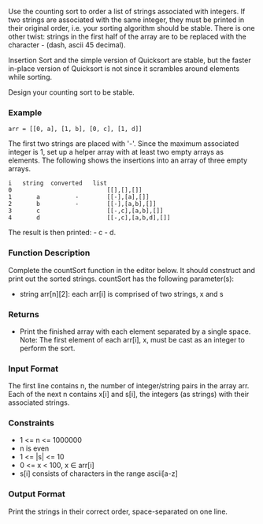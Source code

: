 Use the counting sort to order a list of strings associated with integers. If two strings are associated with the same integer, they must be printed in their original order, i.e. your sorting algorithm should be stable. There is one other twist: strings in the first half of the array are to be replaced with the character - (dash, ascii 45 decimal).

Insertion Sort and the simple version of Quicksort are stable, but the faster in-place version of Quicksort is not since it scrambles around elements while sorting.

Design your counting sort to be stable.

### Example

```
arr = [[0, a], [1, b], [0, c], [1, d]]
```

The first two strings are placed with '-'. Since the maximum associated integer is 1, set up a helper array with at least two empty arrays as elements. The following shows the insertions into an array of three empty arrays.

```
i	string	converted	list
0			    	        [[],[],[]]
1	    a	       -		[[-],[a],[]]
2	    b	       -		[[-],[a,b],[]]
3	    c	        		[[-,c],[a,b],[]]
4	    d	        		[[-,c],[a,b,d],[]]
```

The result is then printed: - c - d.

### Function Description

Complete the countSort function in the editor below. It should construct and print out the sorted strings.
countSort has the following parameter(s):

- string arr[n][2]: each arr[i] is comprised of two strings, x and s

### Returns

- Print the finished array with each element separated by a single space.
  Note: The first element of each arr[i], x, must be cast as an integer to perform the sort.

### Input Format

The first line contains n, the number of integer/string pairs in the array arr.
Each of the next n contains x[i] and s[i], the integers (as strings) with their associated strings.

### Constraints

- 1 <= n <= 1000000
- n is even
- 1 <= |s| <= 10
- 0 <= x < 100, x ∈ arr[i]
- s[i] consists of characters in the range ascii[a-z]

### Output Format

Print the strings in their correct order, space-separated on one line.
